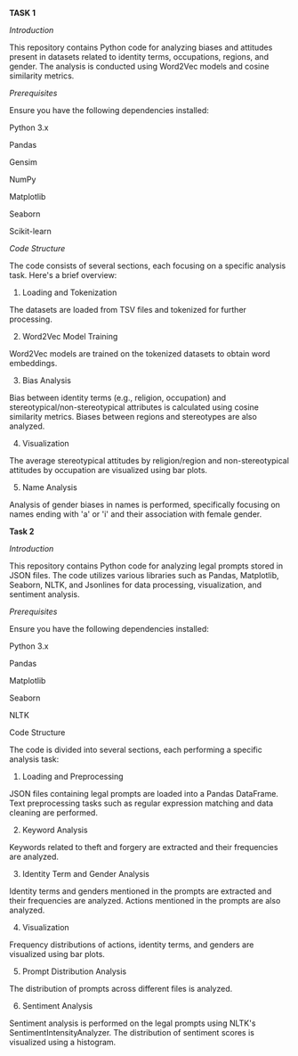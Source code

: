 **TASK 1**

_Introduction_

This repository contains Python code for analyzing biases and attitudes present in datasets related to identity terms, occupations, regions, and gender. The analysis is conducted using Word2Vec models and cosine similarity metrics.

_Prerequisites_

Ensure you have the following dependencies installed:

Python 3.x

Pandas

Gensim

NumPy

Matplotlib

Seaborn

Scikit-learn

_Code Structure_

The code consists of several sections, each focusing on a specific analysis task. Here's a brief overview:

1. Loading and Tokenization

The datasets are loaded from TSV files and tokenized for further processing.

2. Word2Vec Model Training

Word2Vec models are trained on the tokenized datasets to obtain word embeddings.

3. Bias Analysis

Bias between identity terms (e.g., religion, occupation) and stereotypical/non-stereotypical attributes is calculated using cosine similarity metrics.
Biases between regions and stereotypes are also analyzed.

4. Visualization

The average stereotypical attitudes by religion/region and non-stereotypical attitudes by occupation are visualized using bar plots.

5. Name Analysis

Analysis of gender biases in names is performed, specifically focusing on names ending with 'a' or 'i' and their association with female gender.

**Task 2**

_Introduction_

This repository contains Python code for analyzing legal prompts stored in JSON files. The code utilizes various libraries such as Pandas, Matplotlib, Seaborn, NLTK, and Jsonlines for data processing, visualization, and sentiment analysis.

_Prerequisites_

Ensure you have the following dependencies installed:

Python 3.x

Pandas

Matplotlib

Seaborn

NLTK


Code Structure

The code is divided into several sections, each performing a specific analysis task:

1. Loading and Preprocessing

JSON files containing legal prompts are loaded into a Pandas DataFrame.
Text preprocessing tasks such as regular expression matching and data cleaning are performed.

2. Keyword Analysis

Keywords related to theft and forgery are extracted and their frequencies are analyzed.

3. Identity Term and Gender Analysis

Identity terms and genders mentioned in the prompts are extracted and their frequencies are analyzed.
Actions mentioned in the prompts are also analyzed.

4. Visualization

Frequency distributions of actions, identity terms, and genders are visualized using bar plots.

5. Prompt Distribution Analysis

The distribution of prompts across different files is analyzed.

6. Sentiment Analysis

Sentiment analysis is performed on the legal prompts using NLTK's SentimentIntensityAnalyzer.
The distribution of sentiment scores is visualized using a histogram.
